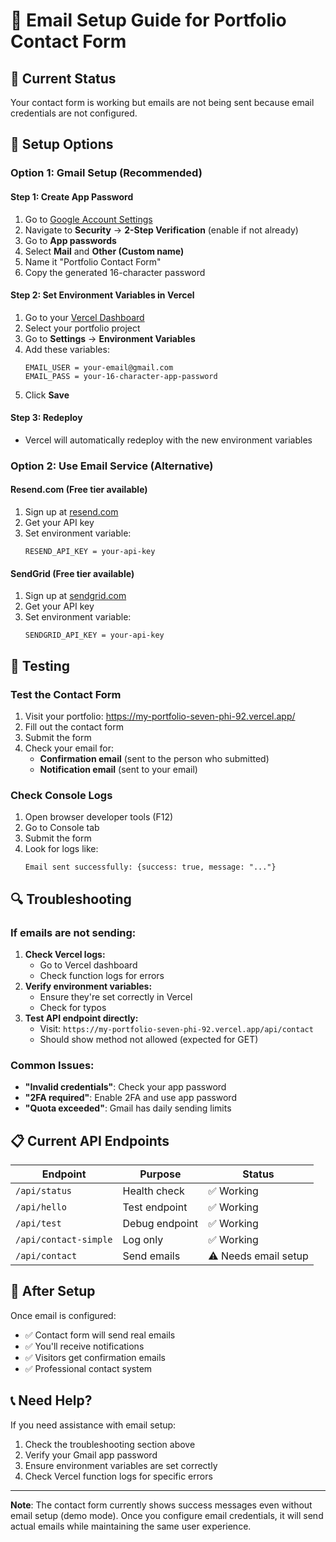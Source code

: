 # 📧 Email Setup Guide for Portfolio Contact Form

## 🎯 **Current Status**
Your contact form is working but emails are not being sent because email credentials are not configured.

## 🔧 **Setup Options**

### **Option 1: Gmail Setup (Recommended)**

#### **Step 1: Create App Password**
1. Go to [Google Account Settings](https://myaccount.google.com/)
2. Navigate to **Security** → **2-Step Verification** (enable if not already)
3. Go to **App passwords**
4. Select **Mail** and **Other (Custom name)**
5. Name it "Portfolio Contact Form"
6. Copy the generated 16-character password

#### **Step 2: Set Environment Variables in Vercel**
1. Go to your [Vercel Dashboard](https://vercel.com/dashboard)
2. Select your portfolio project
3. Go to **Settings** → **Environment Variables**
4. Add these variables:
   ```
   EMAIL_USER = your-email@gmail.com
   EMAIL_PASS = your-16-character-app-password
   ```
5. Click **Save**

#### **Step 3: Redeploy**
- Vercel will automatically redeploy with the new environment variables

### **Option 2: Use Email Service (Alternative)**

#### **Resend.com (Free tier available)**
1. Sign up at [resend.com](https://resend.com)
2. Get your API key
3. Set environment variable:
   ```
   RESEND_API_KEY = your-api-key
   ```

#### **SendGrid (Free tier available)**
1. Sign up at [sendgrid.com](https://sendgrid.com)
2. Get your API key
3. Set environment variable:
   ```
   SENDGRID_API_KEY = your-api-key
   ```

## 🧪 **Testing**

### **Test the Contact Form**
1. Visit your portfolio: https://my-portfolio-seven-phi-92.vercel.app/
2. Fill out the contact form
3. Submit the form
4. Check your email for:
   - **Confirmation email** (sent to the person who submitted)
   - **Notification email** (sent to your email)

### **Check Console Logs**
1. Open browser developer tools (F12)
2. Go to Console tab
3. Submit the form
4. Look for logs like:
   ```
   Email sent successfully: {success: true, message: "..."}
   ```

## 🔍 **Troubleshooting**

### **If emails are not sending:**
1. **Check Vercel logs:**
   - Go to Vercel dashboard
   - Check function logs for errors
2. **Verify environment variables:**
   - Ensure they're set correctly in Vercel
   - Check for typos
3. **Test API endpoint directly:**
   - Visit: `https://my-portfolio-seven-phi-92.vercel.app/api/contact`
   - Should show method not allowed (expected for GET)

### **Common Issues:**
- **"Invalid credentials"**: Check your app password
- **"2FA required"**: Enable 2FA and use app password
- **"Quota exceeded"**: Gmail has daily sending limits

## 📋 **Current API Endpoints**

| Endpoint | Purpose | Status |
|----------|---------|--------|
| `/api/status` | Health check | ✅ Working |
| `/api/hello` | Test endpoint | ✅ Working |
| `/api/test` | Debug endpoint | ✅ Working |
| `/api/contact-simple` | Log only | ✅ Working |
| `/api/contact` | Send emails | ⚠️ Needs email setup |

## 🎉 **After Setup**

Once email is configured:
- ✅ Contact form will send real emails
- ✅ You'll receive notifications
- ✅ Visitors get confirmation emails
- ✅ Professional contact system

## 📞 **Need Help?**

If you need assistance with email setup:
1. Check the troubleshooting section above
2. Verify your Gmail app password
3. Ensure environment variables are set correctly
4. Check Vercel function logs for specific errors

---

**Note**: The contact form currently shows success messages even without email setup (demo mode). Once you configure email credentials, it will send actual emails while maintaining the same user experience. 
